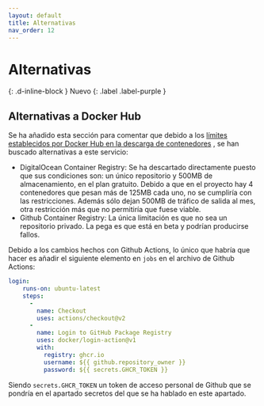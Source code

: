 ```yaml
---
layout: default
title: Alternativas
nav_order: 12
---
```


# Alternativas
{: .d-inline-block }
Nuevo
{: .label .label-purple }

## Alternativas a Docker Hub

Se ha añadido esta sección para comentar que debido a los [límites establecidos por Docker Hub en la descarga de contenedores](https://www.docker.com/blog/checking-your-current-docker-pull-rate-limits-and-status/) , se han buscado alternativas a este servicio:

- DigitalOcean Container Registry: Se ha descartado directamente puesto que sus condiciones son: un único repositorio y 500MB de almacenamiento, en el plan gratuito. Debido a que en el proyecto hay 4 contenedores que pesan más de 125MB cada uno, no se cumpliría con las restricciones. Además sólo dejan 500MB de tráfico de salida al mes, otra restricción más que no permitiría que fuese viable.
- Github Container Registry: La única limitación es que no sea un repositorio privado. La pega es que está en beta y podrían producirse fallos.

 Debido a los cambios hechos con Github Actions, lo único que habría que hacer es añadir el siguiente elemento en `jobs` en el archivo de Github Actions:

```yaml
login:
    runs-on: ubuntu-latest
    steps:
      -
        name: Checkout
        uses: actions/checkout@v2
      -
        name: Login to GitHub Package Registry
        uses: docker/login-action@v1
        with:
          registry: ghcr.io
          username: ${{ github.repository_owner }}
          password: ${{ secrets.GHCR_TOKEN }}
```

Siendo `secrets.GHCR_TOKEN` un token de acceso personal de Github que se pondría en el apartado secretos del que se ha hablado en este apartado.